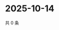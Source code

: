 # 2025-10-14

共 0 条

<!-- BEGIN ZHIHUVIDEO -->
<!-- 最后更新时间 Tue Oct 14 2025 01:09:54 GMT+0800 (China Standard Time) -->

<!-- END ZHIHUVIDEO -->
